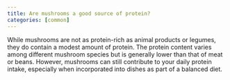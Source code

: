 ```yaml
---
title: Are mushrooms a good source of protein?
categories: [common]
---
```


While mushrooms are not as protein-rich as animal products or legumes, they do contain a modest amount of protein. The protein content varies among different mushroom species but is generally lower than that of meat or beans. However, mushrooms can still contribute to your daily protein intake, especially when incorporated into dishes as part of a balanced diet.
